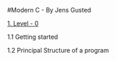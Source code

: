 #Modern C - By Jens Gusted

[1. Level - 0](level-0.md)

  1.1 Getting started
  
  1.2 Principal Structure of a program
